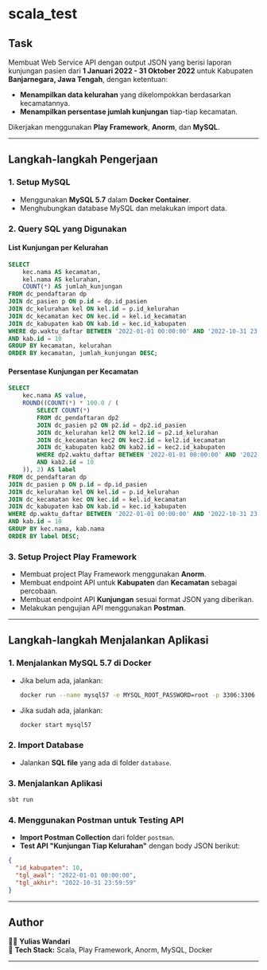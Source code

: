 # scala_test

## Task
Membuat Web Service API dengan output JSON yang berisi laporan kunjungan pasien dari **1 Januari 2022 - 31 Oktober 2022** untuk Kabupaten **Banjarnegara, Jawa Tengah**, dengan ketentuan:  
- **Menampilkan data kelurahan** yang dikelompokkan berdasarkan kecamatannya.  
- **Menampilkan persentase jumlah kunjungan** tiap-tiap kecamatan.  

Dikerjakan menggunakan **Play Framework**, **Anorm**, dan **MySQL**.

---

## Langkah-langkah Pengerjaan

### 1. Setup MySQL
- Menggunakan **MySQL 5.7** dalam **Docker Container**.
- Menghubungkan database MySQL dan melakukan import data.

### 2. Query SQL yang Digunakan

#### **List Kunjungan per Kelurahan**
```sql
SELECT
    kec.nama AS kecamatan,
    kel.nama AS kelurahan,
    COUNT(*) AS jumlah_kunjungan
FROM dc_pendaftaran dp
JOIN dc_pasien p ON p.id = dp.id_pasien
JOIN dc_kelurahan kel ON kel.id = p.id_kelurahan
JOIN dc_kecamatan kec ON kec.id = kel.id_kecamatan
JOIN dc_kabupaten kab ON kab.id = kec.id_kabupaten
WHERE dp.waktu_daftar BETWEEN '2022-01-01 00:00:00' AND '2022-10-31 23:59:59'
AND kab.id = 10
GROUP BY kecamatan, kelurahan
ORDER BY kecamatan, jumlah_kunjungan DESC;
```

#### **Persentase Kunjungan per Kecamatan**
```sql
SELECT
    kec.nama AS value,
    ROUND((COUNT(*) * 100.0 / (
        SELECT COUNT(*)
        FROM dc_pendaftaran dp2
        JOIN dc_pasien p2 ON p2.id = dp2.id_pasien
        JOIN dc_kelurahan kel2 ON kel2.id = p2.id_kelurahan
        JOIN dc_kecamatan kec2 ON kec2.id = kel2.id_kecamatan
        JOIN dc_kabupaten kab2 ON kab2.id = kec2.id_kabupaten
        WHERE dp2.waktu_daftar BETWEEN '2022-01-01 00:00:00' AND '2022-10-31 23:59:59'
        AND kab2.id = 10
    )), 2) AS label
FROM dc_pendaftaran dp
JOIN dc_pasien p ON p.id = dp.id_pasien
JOIN dc_kelurahan kel ON kel.id = p.id_kelurahan
JOIN dc_kecamatan kec ON kec.id = kel.id_kecamatan
JOIN dc_kabupaten kab ON kab.id = kec.id_kabupaten
WHERE dp.waktu_daftar BETWEEN '2022-01-01 00:00:00' AND '2022-10-31 23:59:59'
AND kab.id = 10
GROUP BY kec.nama, kab.nama
ORDER BY label DESC;
```

### 3. Setup Project Play Framework  
- Membuat project Play Framework menggunakan **Anorm**.  
- Membuat endpoint API untuk **Kabupaten** dan **Kecamatan** sebagai percobaan.  
- Membuat endpoint API **Kunjungan** sesuai format JSON yang diberikan.  
- Melakukan pengujian API menggunakan **Postman**.

---

## Langkah-langkah Menjalankan Aplikasi

### **1. Menjalankan MySQL 5.7 di Docker**
- Jika belum ada, jalankan:
  ```sh
  docker run --name mysql57 -e MYSQL_ROOT_PASSWORD=root -p 3306:3306 -d mysql:5.7
  ```
- Jika sudah ada, jalankan:
  ```sh
  docker start mysql57
  ```

### **2. Import Database**
- Jalankan **SQL file** yang ada di folder `database`.

### **3. Menjalankan Aplikasi**
```sh
sbt run
```

### **4. Menggunakan Postman untuk Testing API**
- **Import Postman Collection** dari folder `postman`.  
- **Test API "Kunjungan Tiap Kelurahan"** dengan body JSON berikut:
```json
{
  "id_kabupaten": 10,
  "tgl_awal": "2022-01-01 00:00:00",
  "tgl_akhir": "2022-10-31 23:59:59"
}
```

---

## **Author**
👩‍💻 **Yulias Wandari**  
📌 **Tech Stack:** Scala, Play Framework, Anorm, MySQL, Docker  

---

